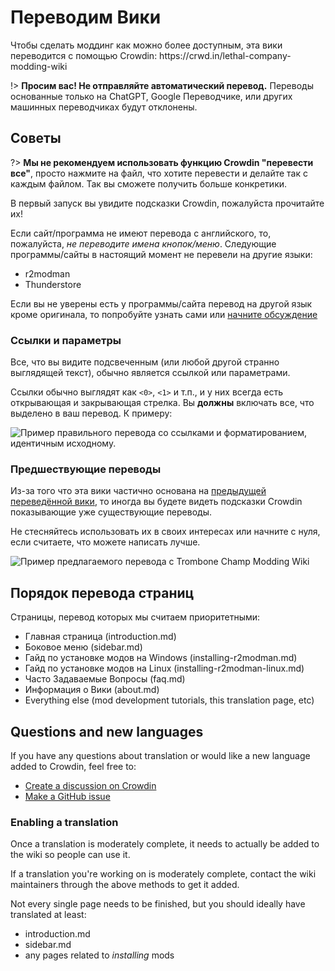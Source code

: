 # Переводим Вики

Чтобы сделать моддинг как можно более доступным, эта вики переводится с помощью Crowdin: https\://crwd.in/lethal-company-modding-wiki

!> **Просим вас! Не отправляйте автоматический перевод.**
Переводы основанные только на ChatGPT, Google Переводчике, или других машинных переводчиках будут отклонены.

## Советы

?> **Мы не рекомендуем использовать функцию Crowdin "перевести все"**, просто нажмите на файл, что хотите перевести и делайте так с каждым файлом. Так вы сможете получить больше конкретики.

В первый запуск вы увидите подсказки Crowdin, пожалуйста прочитайте их!

Если сайт/программа не имеют перевода с английского, то, пожалуйста, _не переводите имена кнопок/меню_. Следующие программы/сайты в настоящий момент не перевели на другие языки:

- r2modman
- Thunderstore

Если вы не уверены есть у программы/сайта перевод на другой язык кроме оригинала, то попробуйте узнать сами или [начните обсуждение](#Questions-and-new-languages)

### Ссылки и параметры

Все, что вы видите подсвеченным (или любой другой странно выглядящей текст), обычно является ссылкой или параметрами.

Ссылки обычно выглядят как `<0>`, `<1>` и т.п., и у них всегда есть открывающая и закрывающая стрелка. Вы **должны** включать все, что выделено в ваш перевод. К примеру:

![Пример правильного перевода со ссылками и форматированием, идентичным исходному.](../docs/files/translating-the-wiki/dutchformattingexample.png)

### Предшествующие переводы

Из-за того что эта вики частично основана на [предыдущей переведённой вики](https://trombone.wiki), то иногда вы будете видеть подсказки Crowdin показывающие уже существующие переводы.

Не стесняйтесь использовать их в своих интересах или начните с нуля, если считаете, что можете написать лучше.

![Пример предлагаемого перевода с Trombone Champ Modding Wiki](../docs/files/translating-the-wiki/suggestions.png)

## Порядок перевода страниц

Страницы, перевод которых мы считаем приоритетными:

- Главная страница (introduction.md)
- Боковое меню (sidebar.md)
- Гайд по установке модов на Windows (installing-r2modman.md)
- Гайд по установке модов на Linux (installing-r2modman-linux.md)
- Часто Задаваемые Вопросы (faq.md)
- Информация о Вики (about.md)
- Everything else (mod development tutorials, this translation page, etc)

## Questions and new languages

If you have any questions about translation or would like a new language added to Crowdin, feel free to:

- [Create a discussion on Crowdin](https://crowdin.com/project/lethal-company-modding-wiki/discussions)
- [Make a GitHub issue](https://github.com/LethalCompany/ModdingWiki/issues)

### Enabling a translation

Once a translation is moderately complete, it needs to actually be added to the wiki so people can use it.

If a translation you're working on is moderately complete, contact the wiki maintainers through the above methods to get it added.

Not every single page needs to be finished, but you should ideally have translated at least:

- introduction.md
- sidebar.md
- any pages related to _installing_ mods

